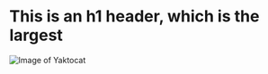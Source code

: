 # This is an h1 header, which is the largest
![Image of Yaktocat](https://octodex.github.com/images/yaktocat.png)
